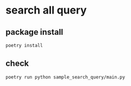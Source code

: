 # search all query

## package install

```shell script
poetry install
```

## check

```shell
poetry run python sample_search_query/main.py
```
